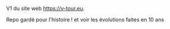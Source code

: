 V1 du site web https://v-tour.eu. 

Repo gardé pour l'histoire ! et voir les évolutions faites en 10 ans
